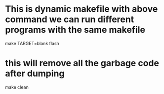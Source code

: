 # This is dynamic makefile with above command we can run different programs with the same makefile  
make TARGET=blank flash
# this will remove all the garbage code after dumping 
make clean